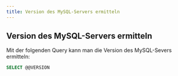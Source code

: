 ```yaml
---
title: Version des MySQL-Servers ermitteln
---
```


## Version des MySQL-Servers ermitteln

Mit der folgenden Query kann man die Version des MySQL-Severs ermitteln:

```sql
SELECT @@VERSION
```
